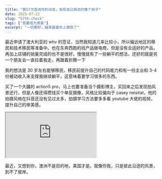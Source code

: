 ```yaml
---
title: "第57次查询你的动态，发现自己病态的像个疯子"
date: 2025-07-22
slug: "57th-check"
tags: ["我要成为黑客"]
excerpt: "一切都好，越来越喜欢上做饭了"
---
```


最近申请了澳大利亚的 whv 的签证，当然我知道几率比较小，所以偏远地区的移民和技术移民等准备中。也在东奔西跑的找产品做电商，但是没有合适好的产品，再加上店铺的销量完成的也不是很好。慢慢就有了一些躺平的想法，还好的就是另一个朋友会一直拉着我走，再跟着折腾一下

我的想法是 30 岁左右能够移民，移民前提升自己的代码能力和有一份主业和 3-4 份被动收入来支撑我继续躺平，这意味着要学习很多的东西。

买了一个大疆的 action5 pro，马上也要准备当个摄影博主，买回来之后发现拍风景还行，但是人像还得攒钱买个单反摄像，风格比较偏向于 casey neisitat，他的拍摄风格在抖音还没有见过太多，拍摄学习方法要多多看 youtube 大佬的视频，提升自己的审美感。

<div class="video-container">
  <iframe src="https://www.youtube.com/embed/buIevUkvZaA" title="YouTube video player" allow="accelerometer; autoplay; clipboard-write; encrypted-media; gyroscope; picture-in-picture" allowfullscreen></iframe>
</div>

最近，又想到你，澳洲不是目的地，美国才是。就像你我，只是彼此沿途的风景，到不了彼岸。 